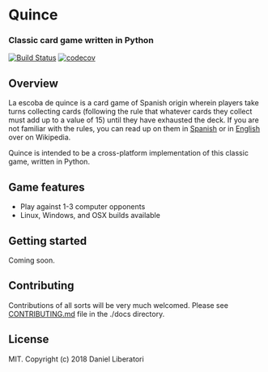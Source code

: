 # Quince
### Classic card game written in Python
[![Build Status](https://travis-ci.com/garroadran/quince.svg?branch=master)](https://travis-ci.com/garroadran/quince) [![codecov](https://codecov.io/gh/garroadran/quince/branch/master/graph/badge.svg)](https://codecov.io/gh/garroadran/quince)

## Overview

La escoba de quince is a card game of Spanish origin wherein players take turns collecting cards
(following the rule that whatever cards they collect must add up to a value of 15) until they have
exhausted the deck. If you are not familiar with the rules, you can read up on them in [Spanish](https://es.wikipedia.org/wiki/Escoba_del_15)
or in [English](https://en.wikipedia.org/wiki/Escoba) over on Wikipedia.

Quince is intended to be a cross-platform implementation of this classic game, written in Python.

## Game features 
- Play against 1-3 computer opponents
- Linux, Windows, and OSX builds available

## Getting started

Coming soon.

## Contributing

Contributions of all sorts will be very much welcomed. Please see [CONTRIBUTING.md](https://github.com/garroadran/quince/blob/master/docs/CONTRIBUTING.md) file in the ./docs directory.

## License

MIT. Copyright (c) 2018 Daniel Liberatori